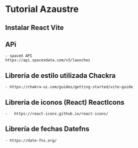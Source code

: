 # Tutorial Azaustre 

## Instalar React Vite

## APi 
    - spaceX API
    https://api.spacexdata.com/v3/launches

## Libreria de estilo utilizada Chackra
    - https://chakra-ui.com/guides/getting-started/vite-guide

## Libreria de iconos (React) ReactIcons
    -   https://react-icons.github.io/react-icons/

## Librería de fechas Datefns
    - https://date-fns.org/